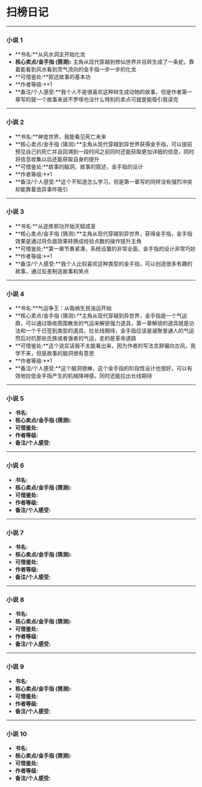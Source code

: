 # 扫榜日记

---
### 小说 1

- **书名:**从风水洞主开始化龙
- **核心卖点/金手指 (猜测):** 主角从现代穿越到修仙世界并且转生成了一条蛇，靠着能看到风水看到灵气流向的金手指一步一步的化龙
- **可借鉴处:**叙述故事的基本功
- **作者等级:**1
- **备注/个人感受:**我个人不是很喜欢这种转生成动物的故事，但是作者第一章写的就一个故事来说不罗嗦也没什么特别的卖点可就是能吸引我读完

---
### 小说 2

- **书名:**神诡世界，我能看见死亡未来
- **核心卖点/金手指 (猜测):**主角从现代穿越到异世界获得金手指，可以提前预见自己的死亡并且回溯到一段时间之前同时还能获取更加详细的信息，同时将信息收集以后还能获取自身的提升
- **可借鉴处:**故事的脑洞，故事的叙述，金手指的设计
- **作者等级:**1
- **备注/个人感受:**这个不知道怎么学习，但是第一章写的同样没有强烈冲突却能靠着诡异事件吸引

---
### 小说 3

- **书名:**从逆炼邪功开始天赋成圣
- **核心卖点/金手指 (猜测):**主角从现代穿越到异世界，获得金手指，金手指效果是通过将负面效果转换成经验点数的操作提升主角
- **可借鉴处:**第一章节奏紧凑，系统设置的非常全面，金手指的设计非常巧妙
- **作者等级:**1
- **备注/个人感受:**我个人比较喜欢这种类型的金手指，可以创造很多有趣的故事，通过反差制造故事和笑点

---
### 小说 4

- **书名:**气运争王：从吸纳生民浊运开始
- **核心卖点/金手指 (猜测):**主角从现代穿越到异世界，金手指是一个气运鼎，可以通过吸收周围散发的气运来解锁强力道具，第一章解锁的道具就是功法和一个千日签到类型的道具，拉长线期待，金手指应该是凝聚普通人的气运然后对抗那些氏族或者强者的气运，走的是革命道路
- **可借鉴处:**这个说实话我不太能看出来，因为作者的写法言辞偏向古风，我学不来，但是故事的脑洞很有意思
- **作者等级:**1
- **备注/个人感受:**这个脑洞很棒，这个金手指的阶段性设计也很好，可以有效地拉低金手指产生的机械降神感，同时还能拉出长线期待

---
### 小说 5

- **书名:**
- **核心卖点/金手指 (猜测):**
- **可借鉴处:**
- **作者等级:**
- **备注/个人感受:**

---
### 小说 6

- **书名:**
- **核心卖点/金手指 (猜测):**
- **可借鉴处:**
- **作者等级:**
- **备注/个人感受:**

---
### 小说 7

- **书名:**
- **核心卖点/金手指 (猜测):**
- **可借鉴处:**
- **作者等级:**
- **备注/个人感受:**

---
### 小说 8

- **书名:**
- **核心卖点/金手指 (猜测):**
- **可借鉴处:**
- **作者等级:**
- **备注/个人感受:**

---
### 小说 9

- **书名:**
- **核心卖点/金手指 (猜测):**
- **可借鉴处:**
- **作者等级:**
- **备注/个人感受:**

---
### 小说 10

- **书名:**
- **核心卖点/金手指 (猜测):**
- **可借鉴处:**
- **作者等级:**
- **备注/个人感受:**
